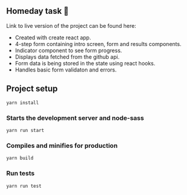 ## Homeday task :house_with_garden:
Link to live version of the project can be found here:

* Created with create react app.
* 4-step form containing intro screen, form and results components.
* Indicator component to see form progress.
* Displays data fetched from the github api.
* Form data is being stored in the state using react hooks.
* Handles basic form validaton and errors.

## Project setup
```
yarn install
```
### Starts the development server and node-sass
```
yarn run start
```
### Compiles and minifies for production
```
yarn build
```
### Run tests
```
yarn run test
```